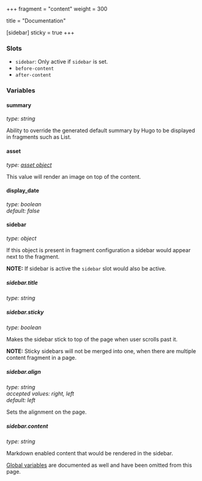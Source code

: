 +++
fragment = "content"
weight = 300

title = "Documentation"

[sidebar]
  sticky = true
+++

### Slots

- `sidebar`: Only active if `sidebar` is set.
- `before-content`
- `after-content`

### Variables

#### summary
*type: string*

Ability to override the generated default summary by Hugo to be displayed in fragments such as List.

#### asset
*type: [asset object](/docs/global-variables/#asset)*

This value will render an image on top of the content.

#### display_date
*type: boolean*  
*default: false*

#### sidebar
*type: object*

If this object is present in fragment configuration a sidebar would appear next to the fragment.

**NOTE:** If sidebar is active the `sidebar` slot would also be active.

##### sidebar.title
*type: string*

##### sidebar.sticky
*type: boolean*

Makes the sidebar stick to top of the page when user scrolls past it.

**NOTE:** Sticky sidebars will not be merged into one, when there are multiple content fragment in a page.

##### sidebar.align
*type: string*  
*accepted values: right, left*  
*default: left*

Sets the alignment on the page.

##### sidebar.content
*type: string*

Markdown enabled content that would be rendered in the sidebar.

[Global variables](/docs/global-variables) are documented as well and have been omitted from this page.
